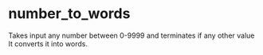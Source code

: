# number_to_words
Takes input any number between 0-9999 and terminates if any other value
It converts it into words.
